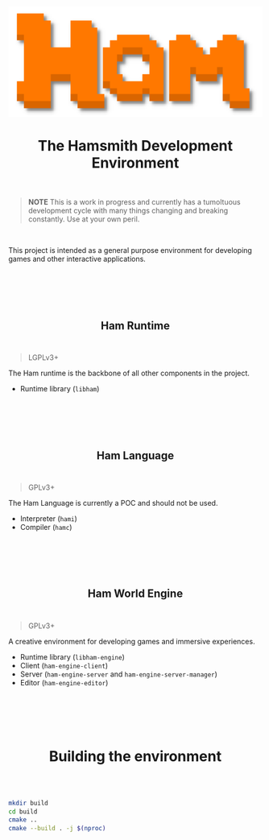 <h1 align="center">
<br/>
<img src="engine/editor/images/logo.png" width="512" />
<br/>
<br/>
The Hamsmith Development Environment
<br/>
<br/>
</h1>

> **NOTE** This is a work in progress and currently has a tumoltuous development cycle with many things changing and breaking constantly. Use at your own peril.

<br/>

This project is intended as a general purpose environment for developing games and other interactive applications.

<br/>
<br/>
<br/>
<br/>

<h2 align="center">
Ham Runtime
<br/>
<br/>
</h2>

> LGPLv3+

The Ham runtime is the backbone of all other components in the project.

- Runtime library (`libham`)

<br/>
<br/>
<br/>
<br/>

<h2 align="center">
Ham Language
<br/>
<br/>
</h2>

> GPLv3+

The Ham Language is currently a POC and should not be used.

- Interpreter (`hami`)
- Compiler (`hamc`)

<br/>
<br/>
<br/>
<br/>

<h2 align="center">
Ham World Engine
<br/>
<br/>
</h2>

> GPLv3+

A creative environment for developing games and immersive experiences.

- Runtime library (`libham-engine`)
- Client (`ham-engine-client`)
- Server (`ham-engine-server` and `ham-engine-server-manager`)
- Editor (`ham-engine-editor`)

<br/>
<br/>
<br/>
<br/>

<h1 align="center">Building the environment</h1>

<br/>
<br/>

```bash
mkdir build
cd build
cmake ..
cmake --build . -j $(nproc)
```

<br/>
<br/>
